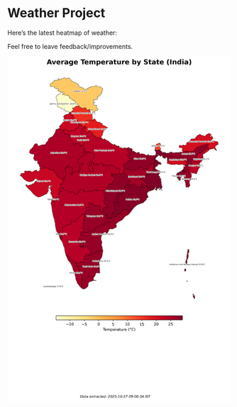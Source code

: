 # Weather Project

Here’s the latest heatmap of weather:

Feel free to leave feedback/improvements.

![India Heatmap](docs/assets/india_heatmap.png?v=FEE75C)
